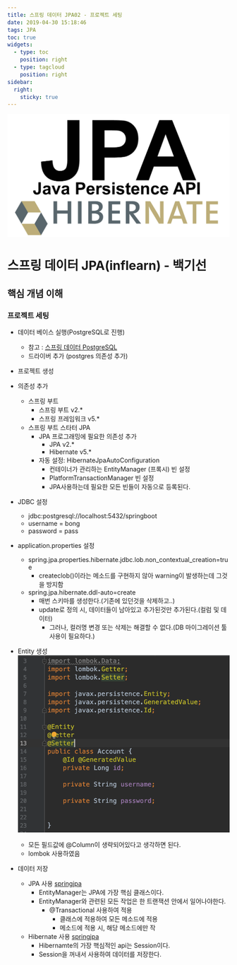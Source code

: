 ```yaml
---
title: 스프링 데이터 JPA02 - 프로젝트 세팅
date: 2019-04-30 15:18:46
tags: JPA
toc: true
widgets:
  - type: toc
    position: right
  - type: tagcloud
    position: right
sidebar:
  right:
    sticky: true
---
```

![springf](/images/jpa_logo.png)
# 스프링 데이터 JPA(inflearn) - 백기선 
## 핵심 개념 이해
<!-- more -->
### 프로젝트 세팅
- 데이터 베이스 실행(PostgreSQL로 진행)
    - 참고 : [스프링 데이터 PostgreSQL](https://cyr9210.github.io/2019/04/15/Spring/springboot13/#PostgreSQL-%ED%8F%AC%EC%8A%A4%ED%8A%B8%EA%B7%B8%EB%A0%88%EC%8A%A4)
    - 드라이버 추가 (postgres 의존성 추가)
- 프로젝트 생성
- 의존성 추가
    - 스프링 부트
        - 스프링 부트 v2.*
        - 스프링 프레임워크 v5.*
    - 스프링 부트 스타터 JPA
        - JPA 프로그래밍에 필요한 의존성 추가
            - JPA v2.*
            - Hibernate v5.*
        - 자동 설정: HibernateJpaAutoConfiguration
            - 컨테이너가 관리하는 EntityManager (프록시) 빈 설정
            - PlatformTransactionManager 빈 설정
            - JPA사용하는데 필요한 모든 빈들이 자동으로 등록된다.
            
- JDBC 설정
    - jdbc:postgresql://localhost:5432/springboot
    - username = bong
    - password = pass
    
- application.properties 설정
    - spring.jpa.properties.hibernate.jdbc.lob.non_contextual_creation=true
        - createclob()이라는 메소드를 구현하지 않아 warning이 발생하는데 그것을 방지함
    - spring.jpa.hibernate.ddl-auto=create
        - 매번 스키마를 생성한다.(기존에 있던것을 삭제하고..)
        - update로 정의 시, 데이터들이 남아있고 추가된것만 추가된다.(컬럼 및 데이터)
            - 그러나, 컬러명 변경 또는 삭제는 해결할 수 없다.(DB 마이그레이션 툴 사용이 필요하다.)
        
- Entity 생성
    ![springjpa](/images/jpa/jpa02-1.png)
    - 모든 필드값에 @Column이 생략되어있다고 생각하면 된다.
    - lombok 사용하였음
    
- 데이터 저장
    - JPA 사용
        [springjpa](/images/jpa/jpa02-2.png)
        - EntityManager는 JPA에 가장 핵심 클래스이다.
        - EntityManager와 관련된 모든 작업은 한 트랜잭션 안에서 일어나야한다.
            - @Transactional 사용하여 적용
                - 클래스에 적용하여 모든 메소드에 적용
                - 메소드에 적용 시, 해당 메소드에만 작
    - Hibernate 사용
        [springjpa](/images/jpa/jpa02-3.png)
        - Hibernamte의 가장 핵심적인 api는 Session이다.
        - Session을 꺼내서 사용하여 데이터를 저장한다. 
<br><br>
